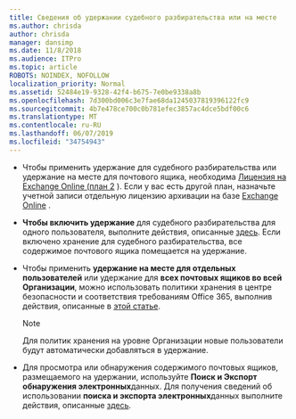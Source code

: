 ```yaml
---
title: Сведения об удержании судебного разбирательства или на месте
ms.author: chrisda
author: chrisda
manager: dansimp
ms.date: 11/8/2018
ms.audience: ITPro
ms.topic: article
ROBOTS: NOINDEX, NOFOLLOW
localization_priority: Normal
ms.assetid: 52484e19-9328-42f4-b675-7e0be9338a8b
ms.openlocfilehash: 7d300bd006c3e7fae68da1245037819396122fc9
ms.sourcegitcommit: 4b7e478ce700c0b781efec3857ac4dce5bdf00c6
ms.translationtype: MT
ms.contentlocale: ru-RU
ms.lasthandoff: 06/07/2019
ms.locfileid: "34754943"
---
```

- Чтобы применить удержание для судебного разбирательства или удержание на месте для почтового ящика, необходима [Лицензия на Exchange Online (план 2](https://docs.microsoft.com/office365/servicedescriptions/office-365-platform-service-description/office-365-plan-options) ). Если у вас есть другой план, назначьте учетной записи отдельную лицензию архивации на базе [Exchange Online](https://docs.microsoft.com/office365/servicedescriptions/exchange-online-archiving-service-description/exchange-online-archiving-service-description) . 
    
- **Чтобы включить удержание** для судебного разбирательства для одного пользователя, выполните действия, описанные [здесь](https://docs.microsoft.com/office365/SecurityCompliance/place-a-mailbox-on-litigation-hold). Если включено хранение для судебного разбирательства, все содержимое почтового ящика помещается на удержание.
    
- Чтобы применить **удержание на месте для отдельных пользователей** или удержание для **всех почтовых ящиков во всей Организации**, можно использовать политики хранения в центре безопасности и соответствия требованиям Office 365, выполнив действия, описанные в [этой статье](https://docs.microsoft.com/Office365/securitycompliance/retention-policies ).
    
    > [!NOTE]
    > Для политик хранения на уровне Организации новые пользователи будут автоматически добавляться в удержание. 
  
- Для просмотра или обнаружения содержимого почтовых ящиков, размещаемого на удержании, используйте **Поиск и Экспорт обнаружения электронных**данных. Для получения сведений об использовании **поиска и экспорта электронных**данных выполните действия, описанные [здесь](https://docs.microsoft.com/office365/securitycompliance/export-search-results).
    

